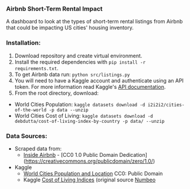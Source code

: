 ### Airbnb Short-Term Rental Impact

A dashboard to look at the types of short-term rental listings from Airbnb that could be impacting US cities' housing inventory.

### Installation:
1. Download repository and create virtual environment.
2. Install the required dependencies with `pip install -r requirements.txt`.
3. To get Airbnb data run: `python src/listings.py`
4. You will need to have a Kaggle account and authenticate using an API token. For more information read Kaggle's [API documentation](https://www.kaggle.com/docs/api).
5. From the root directory, download:
  - World Cities Population: `kaggle datasets download -d i2i2i2/cities-of-the-world -p data --unzip`
  - World Cities Cost of Living: `kaggle datasets download -d debdutta/cost-of-living-index-by-country -p data/ --unzip`


### Data Sources:
* Scraped data from:
  - [Inside Airbnb](http://insideairbnb.com/get-the-data.html) - [CC0 1.0 Public Domain Dedication] (https://creativecommons.org/publicdomain/zero/1.0/)
* Kaggle
  - [World Cities Population and Location](https://www.kaggle.com/i2i2i2/cities-of-the-world) CC0: Public Domain
  - Kaggle [Cost of Living Indices](https://www.kaggle.com/debdutta/cost-of-living-index-by-country) (original source [Numbeo](https://www.numbeo.com/cost-of-living/rankings.jsp)


